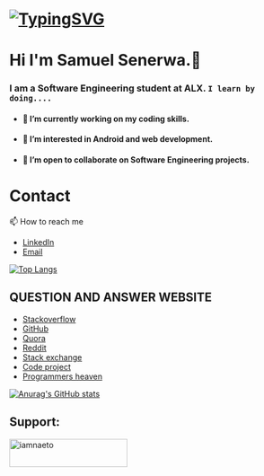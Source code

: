 
# [![TypingSVG](https://readme-typing-svg.demolab.com?lines=Hey!+You+Are+Welcome+To+My+Profile;My+Name+Is+SENERWA;I+Am+Passionate+About+Coding;I+Learn+By+Doing)](https://git.io/typing-svg)
# Hi I'm Samuel Senerwa.👋


### I am a Software Engineering student at ALX. `I learn by doing....`

- #### 🔭 I’m currently working on my coding skills.
- #### 👀 I’m interested in Android and web development.
- #### 👯 I’m open to collaborate on Software Engineering projects.

# Contact 

📫 How to reach me 
* [LinkedIn](https://www.linkedin.com/in/samuel-senerwa-b37112235/)
* [Email](mailto:samuelsenerwa@gmail.com)

[![Top Langs](https://github-readme-stats.vercel.app/api/top-langs/?username=Lordwill1&layout=compact)](https://github.com/Lordwill1/github-readme-stats)


## QUESTION AND ANSWER WEBSITE 
* [Stackoverflow](https://Stackoverflow.com/)
* [GitHub](https://github.com/)
* [Quora](https://quora.com/)
* [Reddit](https://reddit.com/)
* [Stack exchange](https://Stackexchange.com/)
* [Code project](https://codeproject.com/)
* [Programmers heaven](https://programmersheaven.com/)

[![Anurag's GitHub stats](https://github-readme-stats.vercel.app/api?username=samuelsenerwa)](https://github.com/samuelsenerwa/github-readme-stats)

<h2 align="left">Support:</h2>
<p><a href="https://www.buymeacoffee.com/lordwill"> <img align="left" src="https://cdn.buymeacoffee.com/buttons/v2/default-yellow.png" height="50" width="210" alt="iamnaeto" /></a></p>

<!---
samuelsenerwa/samuelsenerwa is a ✨ special ✨ repository because its `README.md` (this file) appears on your GitHub profile.
You can click the Preview link to take a look at your changes.
--->
